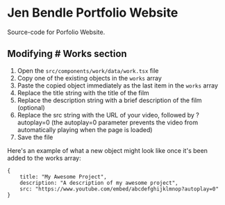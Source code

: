 # Jen Bendle Portfolio Website

Source-code for Porfolio Website.

## Modifying # Works section

1. Open the `src/components/work/data/work.tsx` file
2. Copy one of the existing objects in the `works` array
3. Paste the copied object immediately as the last item in the `works` array
4. Replace the title string with the title of the film
5. Replace the description string with a brief description of the film (optional)
6. Replace the src string with the URL of your video, followed by ?autoplay=0 (the autoplay=0 parameter prevents the video from automatically playing when the page is loaded)
7. Save the file

Here's an example of what a new object might look like once it's been added to the works array:

```tsx
{
    title: "My Awesome Project",
    description: "A description of my awesome project",
    src: "https://www.youtube.com/embed/abcdefghijklmnop?autoplay=0"
}
```
